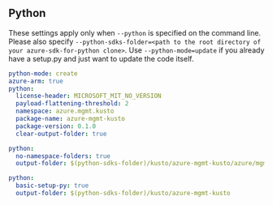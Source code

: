 ## Python

These settings apply only when `--python` is specified on the command line.
Please also specify `--python-sdks-folder=<path to the root directory of your azure-sdk-for-python clone>`.
Use `--python-mode=update` if you already have a setup.py and just want to update the code itself.

``` yaml $(python)
python-mode: create
azure-arm: true
python:
  license-header: MICROSOFT_MIT_NO_VERSION
  payload-flattening-threshold: 2
  namespace: azure.mgmt.kusto
  package-name: azure-mgmt-kusto
  package-version: 0.1.0
  clear-output-folder: true
```
``` yaml $(python) && $(python-mode) == 'update'
python:
  no-namespace-folders: true
  output-folder: $(python-sdks-folder)/kusto/azure-mgmt-kusto/azure/mgmt/kusto
```
``` yaml $(python) && $(python-mode) == 'create'
python:
  basic-setup-py: true
  output-folder: $(python-sdks-folder)/kusto/azure-mgmt-kusto
```
